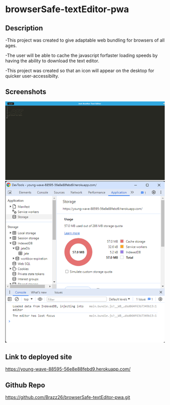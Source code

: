 # browserSafe-textEditor-pwa


## Description

-This project was created to give adaptable web bundling for browsers of all ages.

-The user will be able to cache the javascript forfaster loading speeds by having the ability 
to download the text editor. 

-This project was created so that an icon will appear on the desktop for quicker user-accessibilty. 

## Screenshots
![alt text](<assets/J-A-T-E screenshot.png>)
![alt text](<assets/DevTools - young-wave-88595-56e8e88febd9.herokuapp.com_ 3_7_2024 11_01_29 PM.png>)

## Link to deployed site
https://young-wave-88595-56e8e88febd9.herokuapp.com/

## Github Repo
https://github.com/Brazz26/browserSafe-textEditor-pwa.git
